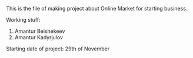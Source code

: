 This is the file of making project about Online Market for starting business.

Working stuff: 
1. Amantur Beishekeev
2. Amantur Kadyrjulov

Starting date of project: 29th of November



